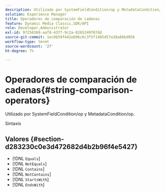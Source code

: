 ```yaml
---
description: Utilizado por SystemFieldCondition/op y MetadataCondition/op.
solution: Experience Manager
title: Operadores de comparación de cadenas
feature: Dynamic Media Classic,SDK/API
role: Developer,Administrator
exl-id: 97256368-aaf8-437f-9c2a-8265249f87dd
source-git-commit: 1ec8b59f442eb96c6c3f5f1405d57a38a86bd056
workflow-type: tm+mt
source-wordcount: '27'
ht-degree: 7%

---
```


# Operadores de comparación de cadenas{#string-comparison-operators}

Utilizado por SystemFieldCondition/op y MetadataCondition/op.

Sintaxis

## Valores {#section-d283230c0e3d472682d4b2b96f4e5427}

* [!DNL `Equals`]
* [!DNL `NotEquals`]
* [!DNL `Contains`]
* [!DNL `NotContains`]
* [!DNL `StartsWith`]
* [!DNL `EndsWith`]
